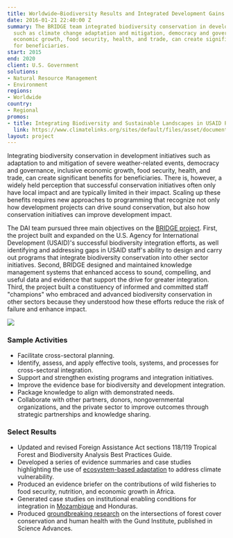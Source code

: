 ```yaml
---
title: Worldwide—Biodiversity Results and Integrated Development Gains Enhanced (BRIDGE)
date: 2016-01-21 22:40:00 Z
summary: The BRIDGE team integrated biodiversity conservation in development initiatives
  such as climate change adaptation and mitigation, democracy and governance, inclusive
  economic growth, food security, health, and trade, can create significant benefits
  for beneficiaries.
start: 2015
end: 2020
client: U.S. Government
solutions:
- Natural Resource Management
- Environment
regions:
- Worldwide
country:
- Regional
promos:
- title: Integrating Biodiversity and Sustainable Landscapes in USAID Programming
  link: https://www.climatelinks.org/sites/default/files/asset/document/2019_USAID-BRIDGE-Project_Integrating_Biodiversity_and_Sustainable_Landscapes_in_USAID_Programming.pdf
layout: project
---
```


Integrating biodiversity conservation in development initiatives such as adaptation to and mitigation of severe weather-related events, democracy and governance, inclusive economic growth, food security, health, and trade, can create significant benefits for beneficiaries. There is, however, a widely held perception that successful conservation initiatives often only have local impact and are typically limited in their impact. Scaling up these benefits requires new approaches to programming that recognize not only how development projects can drive sound conservation, but also how conservation initiatives can improve development impact.

The DAI team pursued three main objectives on the [BRIDGE project](https://rmportal.net/biodiversityconservation-gateway/resources/projects/bridge). First, the project built and expanded on the U.S. Agency for International Development (USAID)'s successful biodiversity integration efforts, as well identifying and addressing gaps in USAID staff's ability to design and carry out programs that integrate biodiversity conservation into other sector initiatives. Second, BRIDGE designed and maintained knowledge management systems that enhanced access to sound, compelling, and useful data and evidence that support the drive for greater integration. Third, the project built a constituency of informed and committed staff "champions" who embraced and advanced biodiversity conservation in other sectors because they understood how these efforts reduce the risk of failure and enhance impact.

![](https://assetify-dai.com/projects/BRIDGE%20New.jpg)

### Sample Activities

* Facilitate cross-sectoral planning.
* Identify, assess, and apply effective tools, systems, and processes for cross-sectoral integration.
* Support and strengthen existing programs and integration initiatives.
* Improve the evidence base for biodiversity and development integration.
* Package knowledge to align with demonstrated needs.
* Collaborate with other partners, donors, nongovernmental organizations, and the private sector to improve outcomes through strategic partnerships and knowledge sharing.

### Select Results

* Updated and revised Foreign Assistance Act sections 118/119 Tropical Forest and Biodiversity Analysis Best Practices Guide.
* Developed a series of evidence summaries and case studies highlighting the use of [ecosystem-based adaptation](https://rmportal.net/biodiversityconservation-gateway/conservation-development/global-climate-change/what-is-ecosystem-based-adaptation) to address climate vulnerability.
* Produced an evidence briefer on the contributions of wild fisheries to food security, nutrition, and economic growth in Africa.
* Generated case studies on institutional enabling conditions for integration in [Mozambique](https://www.climatelinks.org/blog/better-climate-financing-through-cost-benefit-analysis) and Honduras.
* Produced [groundbreaking research](http://advances.sciencemag.org/content/4/8/eaat2853) on the intersections of forest cover conservation and human health with the Gund Institute, published in Science Advances.
